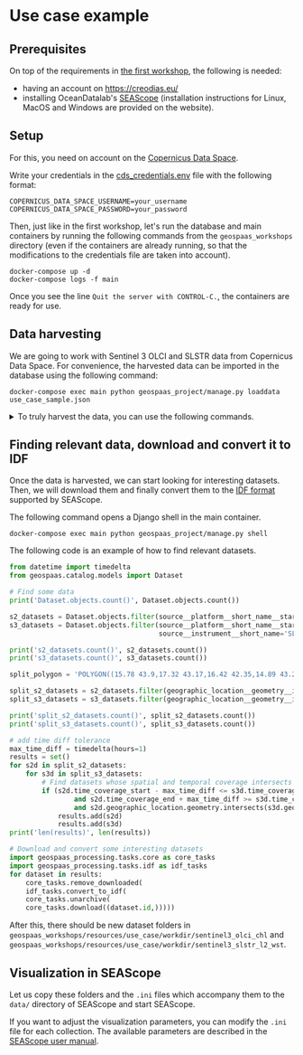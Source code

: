 # Use case example

## Prerequisites

On top of the requirements in [the first workshop](./01_setup.md#prerequisites),
the following is needed:
- having an account on <https://creodias.eu/>
- installing OceanDatalab's [SEAScope](https://seascope.oceandatalab.com/) (installation instructions for Linux, MacOS and Windows are provided on the website).

## Setup

For this, you need on account on the
[Copernicus Data Space](https://dataspace.copernicus.eu/).

Write your credentials in the [cds_credentials.env](./resources/use_case/cds_credentials.env) file
with the following format:
```shell
COPERNICUS_DATA_SPACE_USERNAME=your_username
COPERNICUS_DATA_SPACE_PASSWORD=your_password
```

Then, just like in the first workshop, let's run the database and main containers by running the
following commands from the `geospaas_workshops` directory (even if the containers are already 
running, so that the modifications to the credentials file are taken into account).

```shell
docker-compose up -d
docker-compose logs -f main
```
Once you see the line `Quit the server with CONTROL-C.`, the containers are ready for use.

## Data harvesting

We are going to work with Sentinel 3 OLCI and SLSTR data from Copernicus Data Space.
For convenience, the harvested data can be imported in the database using the following command:

```shell
docker-compose exec main python geospaas_project/manage.py loaddata use_case_sample.json
```

<details>
<summary>To truly harvest the data, you can use the following commands.</summary>

```shell
docker rm geospaas_workshops_harvesting

# the extra slashes are here for compatibility with git bash
docker run -d \
--name geospaas_workshops_harvesting \
-v "/$(pwd)/resources/config.yml:/etc/config.yml" \
-v "/$(pwd)/resources/use_case/search.yml:/etc/search.yml" \
--network 'geospaas-workshops_default' \
-e 'GEOSPAAS_DB_HOST=geospaas-workshops_postgis_db_1' \
-e 'GEOSPAAS_DB_PORT=5432' \
-e 'GEOSPAAS_DB_NAME=geodjango' \
-e 'GEOSPAAS_DB_USER=geodjango' \
-e 'GEOSPAAS_DB_PASSWORD=geospaas123' \
nansencenter/geospaas_harvesting:3.10.0 \
-m geospaas_harvesting.cli -c /etc/config.yml harvest -s /etc/search.yml

docker logs -f geospaas_workshops_harvesting
```

</details>

## Finding relevant data, download and convert it to IDF

Once the data is harvested, we can start looking for interesting datasets.
Then, we will download them and finally convert them to the
[IDF format](https://seascope.oceandatalab.com/docs/idf_specifications_1.5.pdf)
supported by SEAScope.

The following command opens a Django shell in the main container.

```shell
docker-compose exec main python geospaas_project/manage.py shell
```

The following code is an example of how to find relevant datasets.

```python
from datetime import timedelta
from geospaas.catalog.models import Dataset

# Find some data
print('Dataset.objects.count()', Dataset.objects.count())

s2_datasets = Dataset.objects.filter(source__platform__short_name__startswith='Sentinel-2')
s3_datasets = Dataset.objects.filter(source__platform__short_name__startswith='Sentinel-3',
                                     source__instrument__short_name='SLSTR')

print('s2_datasets.count()', s2_datasets.count())
print('s3_datasets.count()', s3_datasets.count())

split_polygon = 'POLYGON((15.78 43.9,17.32 43.17,16.42 42.35,14.89 43.25,15.78 43.9))'

split_s2_datasets = s2_datasets.filter(geographic_location__geometry__intersects=split_polygon)
split_s3_datasets = s3_datasets.filter(geographic_location__geometry__intersects=split_polygon)

print('split_s2_datasets.count()', split_s2_datasets.count())
print('split_s3_datasets.count()', split_s3_datasets.count())

# add time diff tolerance
max_time_diff = timedelta(hours=1)
results = set()
for s2d in split_s2_datasets:
    for s3d in split_s3_datasets:
        # Find datasets whose spatial and temporal coverage intersects
        if (s2d.time_coverage_start - max_time_diff <= s3d.time_coverage_end
                and s2d.time_coverage_end + max_time_diff >= s3d.time_coverage_start
                and s2d.geographic_location.geometry.intersects(s3d.geographic_location.geometry)):
            results.add(s2d)
            results.add(s3d)
print('len(results)', len(results))

# Download and convert some interesting datasets
import geospaas_processing.tasks.core as core_tasks
import geospaas_processing.tasks.idf as idf_tasks
for dataset in results:
    core_tasks.remove_downloaded(
    idf_tasks.convert_to_idf(
    core_tasks.unarchive(
    core_tasks.download((dataset.id,)))))
```

After this, there should be new dataset folders in 
`geospaas_workshops/resources/use_case/workdir/sentinel3_olci_chl` and
`geospaas_workshops/resources/use_case/workdir/sentinel3_slstr_l2_wst`.

## Visualization in SEAScope

Let us copy these folders and the `.ini` files which accompany them to the `data/` directory of
SEAScope and start SEAScope.

If you want to adjust the visualization parameters, you can modify the `.ini` file for each
collection. The available parameters are described in the
[SEAScope user manual](https://seascope.oceandatalab.com/docs/seascope_user_manual_20190703.pdf).

